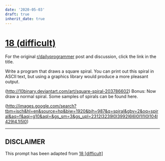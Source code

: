 ```yaml
---
date: '2020-05-03'
draft: true
inherit_date: true
---
```


# [18 (difficult)](https://www.reddit.com/r/dailyprogrammer/comments/qit4p/352012_challenge_18_difficult/)

For the original [r/dailyprogrammer](https://www.reddit.com/r/dailyprogrammer/) post and discussion, click the link in the title.

Write a program that draws a square spiral. You can print out this spiral in ASCII text, but using a graphics library would produce a more pleasant output.

(http://10binary.deviantart.com/art/square-spiral-203786602)
Bonus: Now draw a normal spiral. Some samples of spirals can be found here.

(http://images.google.com/search?tbm=isch&hl=en&source=hp&biw=1920&bih=987&q=spiral&gbv=2&oq=spiral&aq=f&aqi=g10&aql=&gs_sm=3&gs_upl=2312l3239l0l3992l6l6l0l1l1l0l104l429l4.1l5l0)

----
## **DISCLAIMER**
This prompt has been adapted from [18 [difficult]](https://www.reddit.com/r/dailyprogrammer/comments/qit4p/352012_challenge_18_difficult/
)
